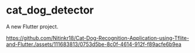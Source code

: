 # cat_dog_detector

A new Flutter project.

https://github.com/Nitinkr18/Cat-Dog-Recognition-Application-using-Tflite-and-Flutter./assets/111683813/0753d5be-8c0f-4614-912f-f89acfe6b9ea


